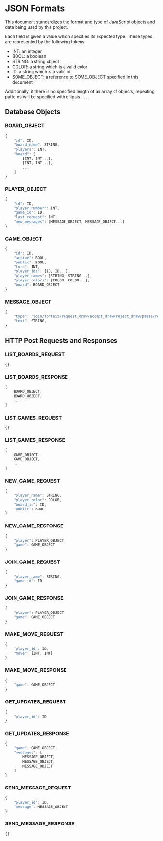 
# JSON Formats

This document standardizes the format and type of JavaScript objects and data
being used by this project.

Each field is given a value which specifies its expected type. These types are
represented by the following tokens:
- INT: an integer
- BOOL: a boolean
- STRING: a string object
- COLOR: a string which is a valid color
- ID: a string which is a valid id
- SOME_OBJECT: a reference to SOME_OBJECT specified in this document

Additionally, if there is no specified length of an array of objects, repeating
patterns will be specified with ellipsis `...`.

## Database Objects

### BOARD_OBJECT
```javascript
{
    "id": ID,
    "board_name": STRING,
    "players": INT,
    "board": [
        [INT, INT...],
        [INT, INT...],
        ...
    ]
}
```

### PLAYER_OBJECT
```javascript
{
    "id": ID,
    "player_number": INT,
    "game_id": ID,
    "last_request": INT,
    "new_messages": [MESSAGE_OBJECT, MESSAGE_OBJECT...]
}
```

### GAME_OBJECT
```javascript
{
    "id": ID,
    "active": BOOL,
    "public": BOOL,
    "turn": INT,
    "player_ids": [ID, ID...],
    "player_names": [STRING, STRING...],
    "player_colors": [COLOR, COLOR...],
    "board": BOARD_OBJECT
}
```

### MESSAGE_OBJECT
```javascript
{
    "type": "join/forfeit/request_draw/accept_draw/reject_draw/pause/resume",
    "text": STRING,
}
```



## HTTP Post Requests and Responses

### LIST_BOARDS_REQUEST
```javascript
{}
```

### LIST_BOARDS_RESPONSE
```javascript
[
    BOARD_OBJECT,
    BOARD_OBJECT,
    ...
]
```

### LIST_GAMES_REQUEST
```javascript
{}
```

### LIST_GAMES_RESPONSE
```javascript
[
    GAME_OBJECT,
    GAME_OBJECT,
    ...
]
```

### NEW_GAME_REQUEST
```javascript
{
    "player_name": STRING,
    "player_color": COLOR,
    "board_id": ID,
    "public": BOOL
}
```

### NEW_GAME_RESPONSE
```javascript
{
    "player": PLAYER_OBJECT,
    "game": GAME_OBJECT
}
```

### JOIN_GAME_REQUEST
```javascript
{
    "player_name": STRING,
    "game_id": ID
}
```

### JOIN_GAME_RESPONSE
```javascript
{
    "player": PLAYER_OBJECT,
    "game": GAME_OBJECT
}
```

### MAKE_MOVE_REQUEST
```javascript
{
    "player_id": ID,
    "move": [INT, INT]
}
```

### MAKE_MOVE_RESPONSE
```javascript
{
    "game": GAME_OBJECT
}
```

### GET_UPDATES_REQUEST
```javascript
{
    "player_id": ID
}
```

### GET_UPDATES_RESPONSE
```javascript
{
    "game": GAME_OBJECT,
    "messages": [
        MESSAGE_OBJECT,
        MESSAGE_OBJECT,
        MESSAGE_OBJECT
    ]
}
```

### SEND_MESSAGE_REQUEST
```javascript
{
    "player_id": ID,
    "message": MESSAGE_OBJECT
}
```

### SEND_MESSAGE_RESPONSE
```javascript
{}
```
